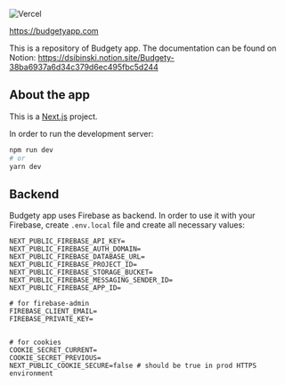 ![Vercel](https://therealsujitk-vercel-badge.vercel.app/?app=budgety-three)

https://budgetyapp.com

This is a repository of Budgety app.
The documentation can be found on Notion: https://dsibinski.notion.site/Budgety-38ba6937a6d34c379d6ec495fbc5d244

## About the app

This is a [Next.js](https://nextjs.org/) project.

In order to run the development server:

```bash
npm run dev
# or
yarn dev
```

## Backend

Budgety app uses Firebase as backend.
In order to use it with your Firebase, create `.env.local` file and create all necessary values:

```
NEXT_PUBLIC_FIREBASE_API_KEY=
NEXT_PUBLIC_FIREBASE_AUTH_DOMAIN=
NEXT_PUBLIC_FIREBASE_DATABASE_URL=
NEXT_PUBLIC_FIREBASE_PROJECT_ID=
NEXT_PUBLIC_FIREBASE_STORAGE_BUCKET=
NEXT_PUBLIC_FIREBASE_MESSAGING_SENDER_ID=
NEXT_PUBLIC_FIREBASE_APP_ID=

# for firebase-admin
FIREBASE_CLIENT_EMAIL=
FIREBASE_PRIVATE_KEY=


# for cookies
COOKIE_SECRET_CURRENT=
COOKIE_SECRET_PREVIOUS=
NEXT_PUBLIC_COOKIE_SECURE=false # should be true in prod HTTPS environment
```
